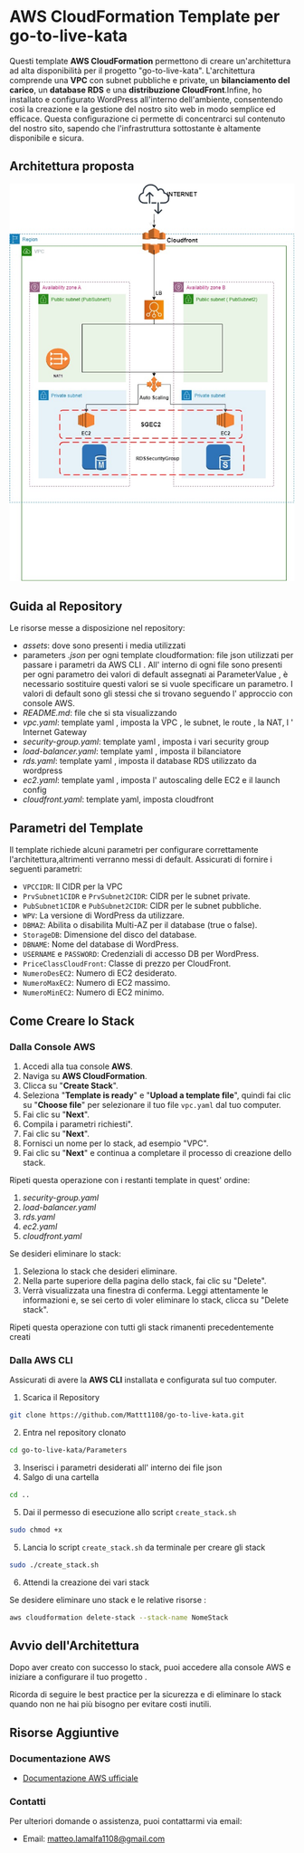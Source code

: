 # AWS CloudFormation Template per go-to-live-kata

Questi template **AWS CloudFormation** permettono di creare un'architettura ad alta disponibilità per il progetto "go-to-live-kata". L'architettura comprende una **VPC** con subnet pubbliche e private, un **bilanciamento del carico**, un **database RDS** e una **distribuzione CloudFront**.Infine, ho installato e configurato WordPress all'interno dell'ambiente, consentendo così la creazione e la gestione del nostro sito web in modo semplice ed efficace. Questa configurazione ci permette di concentrarci sul contenuto del nostro sito, sapendo che l'infrastruttura sottostante è altamente disponibile e sicura. 
## Architettura proposta
![Architettura](assets/Architettura.jpg)
## Guida al Repository
Le risorse messe a disposizione nel repository:  
* *assets*: dove sono presenti i media utilizzati
* parameters *.json* per ogni template cloudformation: file json utilizzati per passare i parametri da AWS CLI . All' interno di ogni file sono presenti per ogni parametro dei valori di default assegnati ai ParameterValue , è necessario sostituire questi  valori se si vuole specificare un parametro. I valori di default sono gli stessi che si trovano seguendo l' approccio con console AWS.
*  *README.md*: file che si sta visualizzando
*  *vpc.yaml*: template yaml , imposta la VPC , le subnet, le route , la NAT, l ' Internet Gateway
*  *security-group.yaml*: template yaml , imposta i vari security group
*  *load-balancer.yaml*: template yaml , imposta il bilanciatore
*  *rds.yaml*: template yaml , imposta il database RDS utilizzato da wordpress
*  *ec2.yaml*: template yaml , imposta l' autoscaling delle EC2 e il launch config
*  *cloudfront.yaml*: template yaml, imposta cloudfront

## Parametri del Template  
Il template richiede alcuni parametri per configurare correttamente l'architettura,altrimenti verranno messi di default. Assicurati di fornire i seguenti parametri:
* `VPCCIDR`: Il CIDR per la VPC
* `PrvSubnet1CIDR` e `PrvSubnet2CIDR`: CIDR per le subnet private.
* `PubSubnet1CIDR` e `PubSubnet2CIDR`: CIDR per le subnet pubbliche.
* `WPV`: La versione di WordPress da utilizzare.
* `DBMAZ`: Abilita o disabilita Multi-AZ per il database (true o false).
* `StorageDB`: Dimensione del disco del database.
* `DBNAME`: Nome del database di WordPress.
* `USERNAME` e `PASSWORD`: Credenziali di accesso DB per WordPress.
* `PriceClassCloudFront`: Classe di prezzo per CloudFront.
* `NumeroDesEC2`: Numero di EC2 desiderato.
* `NumeroMaxEC2`: Numero di EC2 massimo.
* `NumeroMinEC2`: Numero di EC2 minimo.
## Come Creare lo Stack
### Dalla Console AWS

1. Accedi alla tua console **AWS**.
2. Naviga su **AWS CloudFormation**.
3. Clicca su "**Create Stack**".
4. Seleziona "**Template is ready**" e "**Upload a template file**", quindi fai clic su "**Choose file**" per selezionare il tuo file `vpc.yaml` dal tuo computer.
5. Fai clic su "**Next**".
6. Compila i parametri richiesti".
7. Fai clic su "**Next**".
8. Fornisci un nome per lo stack, ad esempio "VPC".
9. Fai clic su "**Next**" e continua a completare il processo di creazione dello stack.


Ripeti questa operazione con i restanti template in quest' ordine:
1. *security-group.yaml*
2. *load-balancer.yaml*
3. *rds.yaml*
4. *ec2.yaml*
5. *cloudfront.yaml*

Se desideri eliminare lo stack:
1. Seleziona lo stack che desideri eliminare.
2. Nella parte superiore della pagina dello stack, fai clic su "Delete".
3. Verrà visualizzata una finestra di conferma. Leggi attentamente le informazioni e, se sei certo di voler eliminare lo stack, clicca su "Delete stack".

Ripeti questa operazione con tutti gli stack rimanenti precedentemente creati
### Dalla AWS CLI

Assicurati di avere la **AWS CLI** installata e configurata sul tuo computer.
1. Scarica il Repository
```bash
git clone https://github.com/Mattt1108/go-to-live-kata.git
```
2. Entra nel repository clonato
```bash
cd go-to-live-kata/Parameters
```
3. Inserisci i parametri desiderati all' interno dei file json
4. Salgo di una cartella
 ```bash
cd .. 
```
5. Dai il permesso di esecuzione allo script `create_stack.sh`   
```bash
sudo chmod +x 
```
5. Lancia lo script `create_stack.sh` da terminale per creare gli stack
```bash
sudo ./create_stack.sh
```
6. Attendi la creazione dei vari stack

Se desidere eliminare uno stack e le relative risorse :
```bash
aws cloudformation delete-stack --stack-name NomeStack
```
## Avvio dell'Architettura  
Dopo aver creato con successo lo stack, puoi accedere alla console AWS e iniziare a configurare il tuo progetto .

Ricorda di seguire le best practice per la sicurezza e di eliminare lo stack quando non ne hai più bisogno per evitare costi inutili.

## Risorse Aggiuntive

### Documentazione AWS

- [Documentazione AWS ufficiale](https://docs.aws.amazon.com/)

### Contatti

Per ulteriori domande o assistenza, puoi contattarmi via email:

- Email: [matteo.lamalfa1108@gmail.com](mailto:tuo@email.com)
